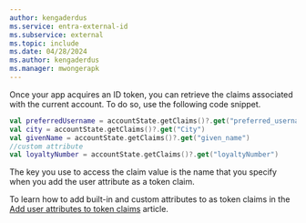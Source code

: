```yaml
---
author: kengaderdus
ms.service: entra-external-id
ms.subservice: external
ms.topic: include
ms.date: 04/28/2024
ms.author: kengaderdus
ms.manager: mwongerapk
---
```

Once your app acquires an ID token, you can retrieve the claims associated with the current account. To do so, use the following code snippet.

```kotlin
val preferredUsername = accountState.getClaims()?.get("preferred_username")
val city = accountState.getClaims()?.get("City")
val givenName = accountState.getClaims()?.get("given_name")
//custom attribute
val loyaltyNumber = accountState.getClaims()?.get("loyaltyNumber")
```

The key you use to access the claim value is the name that you specify when you add the user attribute as a token claim. 

To learn how to add built-in and custom attributes to as token claims in the [Add user attributes to token claims](../../how-to-add-attributes-to-token.md) article.